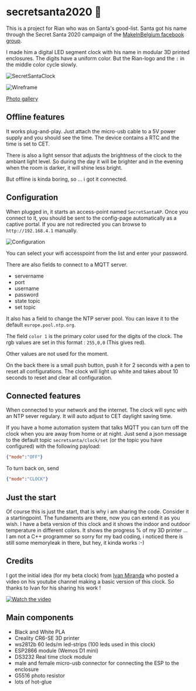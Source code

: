 # secretsanta2020 :santa:

This is a project for Rian who was on Santa's good-list.
Santa got his name through the Secret Santa 2020 campaign of the [MakeInBelgium facebook group](https://www.facebook.com/groups/makeinbelgium/permalink/3414757655276470).

I made him a digital LED segment clock with his name in modular 3D printed enclosures. The digits have a uniform color. But the Rian-logo and the `:` in the middle color cycle slowly.

![SecretSantaClock](https://lh3.googleusercontent.com/pw/ACtC-3eVZhOMHTfICzi0teHSat15XgUNSiLqqCiNRee5lyfhbFXGZaFYJ4gO0QFXKAGCdoFwdbEP7DYLsP22yx-xGMuc261i1WjAGfB3t8Bz2P4to3SfvMSJvvKibINTjG5FJ4ud8s5aqXQ7LxhhNMFakMyr=w1080-h810-no?authuser=0)

![Wireframe](https://lh3.googleusercontent.com/pw/ACtC-3fIov0i_BTv4j1BN9GwLmHVfTGJo_IWrwm7Qs_9xoxIL6i_s5zvjfWdPwjXccUIdcjyego-vnKVyUJALI_zz-KxH6KLB7czvyYNXrcke569lO0McK-JgmqaxKOjp_Wfl9x5aJYRNcLvwjpR3PBZJXpc=w963-h810-no)

[Photo gallery](https://photos.app.goo.gl/esswfGq329zNh7Nb6)

## Offline features

It works plug-and-play. Just attach the micro-usb cable to a 5V power supply and you should see the time. The device contains a RTC and the time is set to CET.

There is also a light sensor that adjusts the brightness of the clock to the ambiant light level. So during the day it will be brighter and in the evening when the room is darker, it will shine less bright.

But offline is kinda boring, so ... i got it connected.

## Configuration

When plugged in, it starts an access-point named `SecretSantaAP`. Once you connect to it, you should be sent to the config-page automatically as a captive portal. If you are not redirected you can browse to `http://192.168.4.1` manually.

![Configuration](https://lh3.googleusercontent.com/pw/ACtC-3fxRZ9qJlxG3YoOpsDI95kS690p7wfzn1DI769k2gMZL0IllzKtDfk-TMJoJpl_HCifMcWCNolkzsp2s_H0nWb3tcXFJUJKLFxhQGRke-2RL0HxttUtZxFtF-XCdNrAAulKLNfGe6EFgQELGIl7BNxT=w931-h607-no?authuser=0)

You can select your wifi accesspoint from the list and enter your password.

There are also fields to connect to a MQTT server.
* servername
* port
* username
* password
* state topic
* set topic

It also has a field to change the NTP server pool. You can leave it to the default `europe.pool.ntp.org`.

The field `color 1` is the primary color used for the digits of the clock. The rgb values are set in this format : `255,0,0` (This gives red).

Other values are not used for the moment.

On the back there is a small push button, push it for 2 seconds with a pen to reset all configurations. The clock will light up white and takes about 10 seconds to reset and clear all configuration.

## Connected features

When connected to your network and the internet. The clock will sync with an NTP sever regulary. It will auto adjust to CET daylight saving time.

If you have a home automation system that talks MQTT you can turn off the clock when you are away from home or at night.
Just send a json message to the default topic `secretsanta/clock/set` (or the topic you have configured) with the following payload:

```json
{"mode":"OFF"}
```

To turn back on, send

```json
{"mode":"CLOCK"}
```

## Just the start

Of course this is just the start, that is why i am sharing the code. Consider it a startingpoint. The fundaments are there, now you can extend it as you wish.
I have a beta version of this clock and it shows the indoor and outdoor temperature in different colors. It shows the progress % of my 3D printer ... 
I am not a C++ programmer so sorry for my bad coding, i noticed there is still some memoryleak in there, but hey, it kinda works :-)

## Credits

I got the initial idea (for my beta clock) from [Ivan Miranda](https://ivanmiranda.com) who posted a video on his youtube channel making a basic version of this clock. So thanks to Ivan for his sharing his work !

[![Watch the video](https://img.youtube.com/vi/PixXKK8N_wA/hqdefault.jpg)](https://youtu.be/PixXKK8N_wA)

## Main components

* Black and White PLA
* Creality CR6-SE 3D printer
* ws2812b 60 leds/m led-strips (100 leds used in this clock)
* ESP2866 module (Wemos D1 mini)
* DS3232 Real time clock module
* male and female micro-usb connector for connecting the ESP to the enclosure
* G5516 photo resistor
* lots of hot-glue